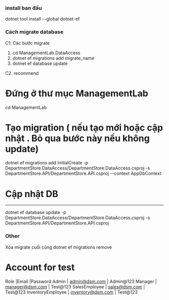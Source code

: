 ﻿
### install ban đầu
dotnet tool install --global dotnet-ef

### Cách migrate database
C1: Các bước migrate
1. cd ManagementLab.DataAccess
2. dotnet ef migrations add migrate_name
3. dotnet ef database update

C2. recommend
# Đứng ở thư mục ManagementLab
cd ManagementLab

# Tạo migration ( nếu tạo mới hoặc cập nhật . Bỏ qua bước này nếu không update)
dotnet ef migrations add InitialCreate -p DepartmentStore.DataAccess/DepartmentStore.DataAccess.csproj -s DepartmentStore.API/DepartmentStore.API.csproj --context AppDbContext

# Cập nhật DB
***
dotnet ef database update -p DepartmentStore.DataAccess/DepartmentStore.DataAccess.csproj -s DepartmentStore.API/DepartmentStore.API.csproj



### Other

Xóa migrate cuối cùng
dotnet ef migrations remove


# Account for test
Role			  |Email				|Password
Admin			  | admin@dsm.com		| Admin@123
Manager			  | manager@dsm.com		| Test@123
SalesEmployee	  | sales@dsm.com		| Test@123
InventoryEmployee |	inventory@dsm.com	| Test@123